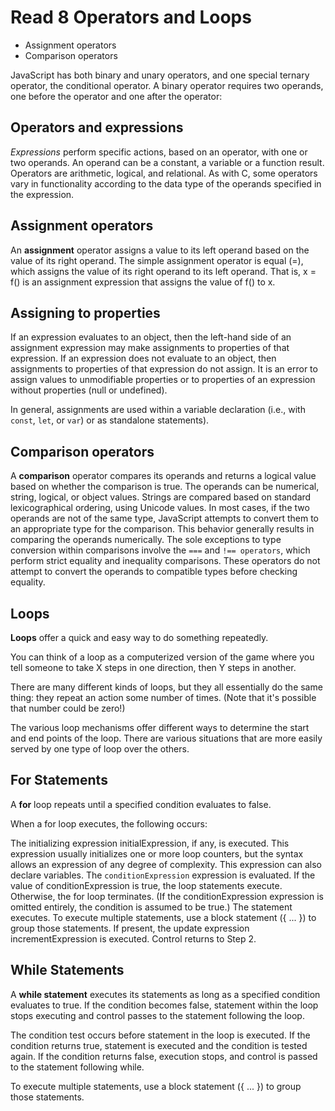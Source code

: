 # Read 8 Operators and Loops

* Assignment operators
* Comparison operators

JavaScript has both binary and unary operators, and one special ternary operator, the conditional operator. A binary operator requires two operands, one before the operator and one after the operator:

## Operators and expressions

*Expressions* perform specific actions, based on an operator, with one or two operands. An operand can be a constant, a variable or a function result. Operators are arithmetic, logical, and relational. As with C, some operators vary in functionality according to the data type of the operands specified in the expression.

## Assignment operators

An **assignment** operator assigns a value to its left operand based on the value of its right operand. The simple assignment operator is equal (=), which assigns the value of its right operand to its left operand. That is, x = f() is an assignment expression that assigns the value of f() to x.

## Assigning to properties

If an expression evaluates to an object, then the left-hand side of an assignment expression may make assignments to properties of that expression.
If an expression does not evaluate to an object, then assignments to properties of that expression do not assign.
It is an error to assign values to unmodifiable properties or to properties of an expression without properties (null or undefined).

In general, assignments are used within a variable declaration (i.e., with `const`, `let`, or `var`) or as standalone statements).

## Comparison operators

A **comparison** operator compares its operands and returns a logical value based on whether the comparison is true. The operands can be numerical, string, logical, or object values. Strings are compared based on standard lexicographical ordering, using Unicode values.
In most cases, if the two operands are not of the same type, JavaScript attempts to convert them to an appropriate type for the comparison. This behavior generally results in comparing the operands numerically. The sole exceptions to type conversion within comparisons involve the `===` and `!== operators`, which perform strict equality and inequality comparisons. These operators do not attempt to convert the operands to compatible types before checking equality.

## Loops

**Loops** offer a quick and easy way to do something repeatedly.

You can think of a loop as a computerized version of the game where you tell someone to take X steps in one direction, then Y steps in another.

There are many different kinds of loops, but they all essentially do the same thing: they repeat an action some number of times. (Note that it's possible that number could be zero!)

The various loop mechanisms offer different ways to determine the start and end points of the loop. There are various situations that are more easily served by one type of loop over the others.

## For Statements

A **for** loop repeats until a specified condition evaluates to false.

When a for loop executes, the following occurs:

The initializing expression initialExpression, if any, is executed. This expression usually initializes one or more loop counters, but the syntax allows an expression of any degree of complexity. This expression can also declare variables.
The `conditionExpression` expression is evaluated. If the value of conditionExpression is true, the loop statements execute. Otherwise, the for loop terminates. (If the conditionExpression expression is omitted entirely, the condition is assumed to be true.)
The statement executes. To execute multiple statements, use a block statement ({ ... }) to group those statements.
If present, the update expression incrementExpression is executed.
Control returns to Step 2.

## While Statements

A **while statement** executes its statements as long as a specified condition evaluates to true.
If the condition becomes false, statement within the loop stops executing and control passes to the statement following the loop.

The condition test occurs before statement in the loop is executed. If the condition returns true, statement is executed and the condition is tested again. If the condition returns false, execution stops, and control is passed to the statement following while.

To execute multiple statements, use a block statement ({ ... }) to group those statements.
